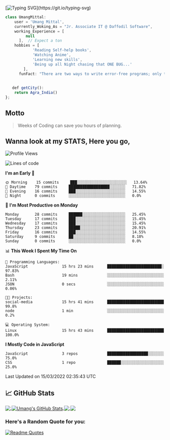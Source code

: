 [![Typing SVG](https://readme-typing-svg.herokuapp.com?font=ubuntu&color=%23000000&size=30&duration=4000&lines=Hello+World!+;My+name+is+Umang+Mittal.;I+am+a+Caffeinated+Developer.)](https://git.io/typing-svg)


```javascript
class UmangMittal:
    user = 'Umang Mittal',
    currently_Woking_As = "Jr. Associate IT @ Daffodil Software",
    working_Experience = [
         null
      ],  // Expect a ton
   	hobbies = [
   			'Reading Self-help books',
   			'Watching Anime',
   			'Learning new skills',
   			'Being up all Night chasing that ONE BUG...'
   		],
      funFact: "There are two ways to write error-free programs; only the third one works";
      
   
   def getCity():
   	return Agra_India()
};
```
<!--
const Umang = {
    pronouns: "He" | "Him",
    code: ["Javascript", "Python"],
    askMeAbout: ["web dev", "tech", "app dev", ""],
    technologies: {
        backEnd: {
            js: ["Node", "Fastify", "Express"],
        },
        mobileApp: {
            native: ["Android Development"]
        },
        devOps: ["AWS", "Docker🐳", "Route53", "Nginx"],
        databases: ["mongo", "MySql", "sqlite"],
        misc: ["Firebase", "Socket.IO", "selenium", "open-cv", "php", "SuiteApp"]
    },
    architecture: ["Serverless Architecture", "Progressive web applications", "Single page applications"],
    currentFocus: "Building Robots to ease opertations",
    funFact: "There are two ways to write error-free programs; only the third one works"
    def Ambitions():
    
   	LearnJapanese()
   	// Assume 10 more awesome ambitions here  ;)
};
-->

## Motto

> Weeks of Coding can save you hours of planning.

## Wanna look at my STATS, Here you go,

<!--START_SECTION:waka-->
![Profile Views](http://img.shields.io/badge/Profile%20Views-4-blue)

![Lines of code](https://img.shields.io/badge/From%20Hello%20World%20I%27ve%20Written-38%20Thousand%20lines%20of%20code-blue)

**I'm an Early 🐤** 

```text
🌞 Morning    15 commits     ███░░░░░░░░░░░░░░░░░░░░░░   13.64% 
🌆 Daytime    79 commits     ██████████████████░░░░░░░   71.82% 
🌃 Evening    16 commits     ███░░░░░░░░░░░░░░░░░░░░░░   14.55% 
🌙 Night      0 commits      ░░░░░░░░░░░░░░░░░░░░░░░░░   0.0%

```
📅 **I'm Most Productive on Monday** 

```text
Monday       28 commits     ██████░░░░░░░░░░░░░░░░░░░   25.45% 
Tuesday      17 commits     ███░░░░░░░░░░░░░░░░░░░░░░   15.45% 
Wednesday    17 commits     ███░░░░░░░░░░░░░░░░░░░░░░   15.45% 
Thursday     23 commits     █████░░░░░░░░░░░░░░░░░░░░   20.91% 
Friday       16 commits     ███░░░░░░░░░░░░░░░░░░░░░░   14.55% 
Saturday     9 commits      ██░░░░░░░░░░░░░░░░░░░░░░░   8.18% 
Sunday       0 commits      ░░░░░░░░░░░░░░░░░░░░░░░░░   0.0%

```


📊 **This Week I Spent My Time On** 

```text
💬 Programming Languages: 
JavaScript               15 hrs 23 mins      ████████████████████████░   97.83% 
Bash                     19 mins             ░░░░░░░░░░░░░░░░░░░░░░░░░   2.11% 
JSON                     0 secs              ░░░░░░░░░░░░░░░░░░░░░░░░░   0.06%

🐱‍💻 Projects: 
social-media             15 hrs 41 mins      █████████████████████████   99.8% 
node                     1 min               ░░░░░░░░░░░░░░░░░░░░░░░░░   0.2%

💻 Operating System: 
Linux                    15 hrs 43 mins      █████████████████████████   100.0%

```

**I Mostly Code in JavaScript** 

```text
JavaScript               3 repos             ██████████████████░░░░░░░   75.0% 
CSS                      1 repo              ██████░░░░░░░░░░░░░░░░░░░   25.0%

```



 Last Updated on 15/03/2022 02:35:43 UTC
<!--END_SECTION:waka-->

## &#x1f4c8; GitHub Stats

<a href="https://github.com/dev-umang-mittal/dev-umang-mittal">
  <img align="center" src="https://github-readme-stats.vercel.app/api/top-langs/?username=dev-umang-mittal&hide=html,tex&title_color=ffffff&text_color=c9cacc&icon_color=2bbc8a&bg_color=1d1f21&langs_count=3" />
</a>
<a href="https://github.com/dev-umang-mittal/dev-umang-mittal">
  <img align="center" src="https://github-readme-stats.vercel.app/api?username=dev-umang-mittal&show_icons=true&line_height=27&count_private=true&title_color=ffffff&text_color=c9cacc&icon_color=2bbc8a&bg_color=1d1f21" alt="Umang's GitHub Stats" />
</a>

<a href="https://github.com/dev-umang-mittal/typing-master-clone">
  <img align="center" src="https://github-readme-stats.vercel.app/api/pin/?username=dev-umang-mittal&repo=typing-master-clone&title_color=ffffff&text_color=c9cacc&icon_color=2bbc8a&bg_color=1d1f21" />
</a>


<a href="https://github.com/dev-umang-mittal/node-assignment">
  <img align="center" src="https://github-readme-stats.vercel.app/api/pin/?username=dev-umang-mittal&repo=social-media&title_color=ffffff&text_color=c9cacc&icon_color=2bbc8a&bg_color=1d1f21" />
</a>


### Here's a Random Quote for you:
[![Readme Quotes](https://quotes-github-readme.vercel.app/api?type=horizontal&theme=dark)](https://github.com/piyushsuthar/github-readme-quotes)
###

<!---
dev-umang-mittal/dev-umang-mittal is a ✨ special ✨ repository because its `README.md` (this file) appears on your GitHub profile.
You can click the Preview link to take a look at your changes.
--->
